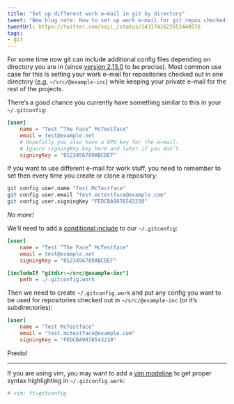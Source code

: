 ```yaml
---
title: "Set up different work e–mail in git by directory"
tweet: "New blog note: How to set up work e-mail for git repos checked out in specific directory"
tweetUrl: https://twitter.com/saji_/status/1431741622652440576
tags:
- git
---
```


For some time now git can include additional config files depending on
directory you are in (since [version 2.13.0][release-includeIf] to be
precise). Most common use case for this is setting your work e–mail for
repositories checked out in one directory
(<acronym lang="la" title="exempli gratia">e.g.</acronym> `~/src/@example-inc`)
while keeping your private e–mail for the rest of the projects.

There’s a good chance you currently have something similar to this in
your `~/.gitconfig`:

```ini
[user]
    name = "Test “The Face” McTestface"
    email = test@example.net
    # Hopefully you also have a GPG key for the e–mail.
    # Ignore signingKey key here and later if you don’t.
    signingKey = "0123456789ABCDEF"
```

If you want to use different e–mail for work stuff, you need to remember
to set then every time you create or clone a repository:

```sh
git config user.name "Test McTestface"
git config user.email "test.mctestface@example.com"
git config user.signingKey "FEDCBA9876543210"
```

_No more!_

We’ll need to add a [conditional include] to our
`~/.gitconfig`:

```ini
[user]
    name = "Test “The Face” McTestface"
    email = test@example.net
    signingKey = "0123456789ABCDEF"

[includeIf "gitdir:~/src/@example-inc"]
    path = ./.gitconfig.work
```

Then we need to create `~/.gitconfig.work` and put any config you want
to be used for repositories checked out in `~/src/@example-inc` (or
it’s subdirectories):

```ini
[user]
    name = "Test McTestface"
    email = "test.mctestface@example.com"
    signingKey = "FEDCBA9876543210"
```

Presto!

---

If you are using vim, you may want to add a [vim modeline] to get proper
syntax highlighting in `~/.gitconfig.work`:

```ini
# vim: ft=gitconfig
```


[release-includeIf]: https://github.com/git/git/blob/master/Documentation/RelNotes/2.13.0.txt#L127-L130
[conditional include]: https://git-scm.com/docs/git-config#_conditional_includes
[vim modeline]: https://vimhelp.org/options.txt.html#modeline
